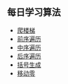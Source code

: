 ## 每日学习算法
- [爬楼梯](https://marhovey.github.io/daily-improve/移动零(move%20zeroes))
- [前序遍历](https://marhovey.github.io/daily-improve/移动零(move%20zeroes))
- [中序遍历](https://marhovey.github.io/daily-improve/移动零(move%20zeroes))
- [后序遍历](https://marhovey.github.io/daily-improve/移动零(move%20zeroes))
- [括号生成](https://marhovey.github.io/daily-improve/移动零(move%20zeroes))
- [移动零](https://marhovey.github.io/daily-improve/移动零(move%20zeroes))
